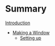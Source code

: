 # Summary

[Introduction](Introduction.md)

- [Making a Window](Window.md)
  - [Setting up](SettingUp.md)

